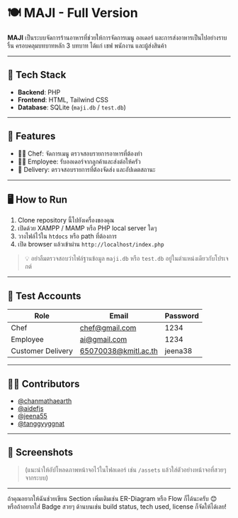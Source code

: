 # 🍽️ MAJI - Full Version

**MAJI** เป็นระบบจัดการร้านอาหารที่ช่วยให้การจัดการเมนู ออเดอร์ และการส่งอาหารเป็นไปอย่างราบรื่น ครอบคลุมบทบาทหลัก 3 บทบาท ได้แก่ เชฟ พนักงาน และผู้ส่งสินค้า

---

## 🔧 Tech Stack

- **Backend**: PHP
- **Frontend**: HTML, Tailwind CSS
- **Database**: SQLite (`maji.db` / `test.db`)

---

## 📌 Features

- 👨‍🍳 Chef: จัดการเมนู ตรวจสอบรายการอาหารที่ต้องทำ
- 👩‍💼 Employee: รับออเดอร์จากลูกค้าและส่งต่อให้ครัว
- 🛵 Delivery: ตรวจสอบรายการที่ต้องจัดส่ง และอัปเดตสถานะ

---

## 🖥️ How to Run

1. Clone repository นี้ไปยังเครื่องของคุณ
2. เปิดด้วย XAMPP / MAMP หรือ PHP local server ใดๆ
3. วางไฟล์ไว้ใน `htdocs` หรือ path ที่ต้องการ
4. เปิด browser แล้วเข้าผ่าน `http://localhost/index.php`

> 💡 อย่าลืมตรวจสอบว่าไฟล์ฐานข้อมูล `maji.db` หรือ `test.db` อยู่ในตำแหน่งเดียวกับโปรเจกต์

---

## 🔐 Test Accounts

| Role              | Email                     | Password  |
|-------------------|---------------------------|-----------|
| Chef              | chef@gmail.com            | 1234      |
| Employee          | ai@gmail.com              | 1234      |
| Customer Delivery | 65070038@kmitl.ac.th      | jeena38   |

---

## 🧑‍💻 Contributors

- [@chanmathaearth](https://github.com/chanmathaearth)
- [@aidefjs](https://github.com/aidefjs)
- [@jeena55](https://github.com/jeena55)
- [@tanggyyggnat](https://github.com/tanggyyggnat)

---

## 📸 Screenshots

> (แนะนำให้อัปโหลดภาพหน้าจอไว้ในโฟลเดอร์ เช่น `/assets` แล้วใส่ตัวอย่างหน้าจอที่สวยๆ จากระบบ)

---

ถ้าคุณอยากให้ฉันช่วยเขียน Section เพิ่มเติมเช่น ER-Diagram หรือ Flow ก็ได้นะครับ 😊  
หรือถ้าอยากใส่ Badge สวยๆ ด้านบนเช่น build status, tech used, license ก็จัดให้ได้เลย!
